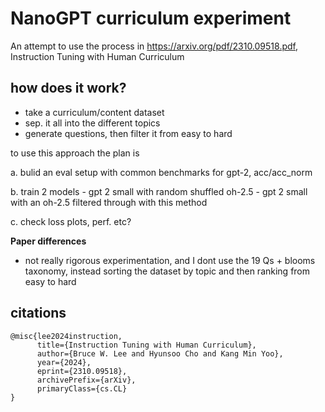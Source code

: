# NanoGPT curriculum experiment

An attempt to use the process in https://arxiv.org/pdf/2310.09518.pdf, Instruction Tuning with Human Curriculum 

## how does it work?

 - take a curriculum/content dataset
 - sep. it all into the different topics
 - generate questions, then filter it from easy to hard

to use this approach the plan is

a. bulid an eval setup with common benchmarks for gpt-2, acc/acc_norm

b. train 2 models
    - gpt 2 small with random shuffled oh-2.5
    - gpt 2 small with an oh-2.5 filtered through with this method

c. check loss plots, perf. etc?

**Paper differences**
 - not really rigorous experimentation, and I dont use the 19 Qs + blooms taxonomy, instead sorting the dataset by topic and then ranking from easy to hard

## citations
```
@misc{lee2024instruction,
      title={Instruction Tuning with Human Curriculum}, 
      author={Bruce W. Lee and Hyunsoo Cho and Kang Min Yoo},
      year={2024},
      eprint={2310.09518},
      archivePrefix={arXiv},
      primaryClass={cs.CL}
}
```
